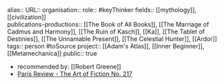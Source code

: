 alias::
URL::
organisation::
role:: #keyThinker 
fields:: [[mythology]], [[civilization]]  
publications-productions:: [[The Book of All Books]], [[The Marriage of Cadmus and Harmony]], [[The Ruin of Kasch]], [[Ka]], [[The Tablet of Destinies]], [[The Unnamable Present]], [[The Celestial Hunter]], [[Ardor]] 
tags:: person #toSource 
project:: [[Adam's Atlas]], [[Inner Beginner]], [[Metamechanica]] 
public:: true

- recommended by: [[Robert Greene]]
- [Paris Review - The Art of Fiction No. 217](https://www.theparisreview.org/interviews/6168/the-art-of-fiction-no-217-roberto-calasso)